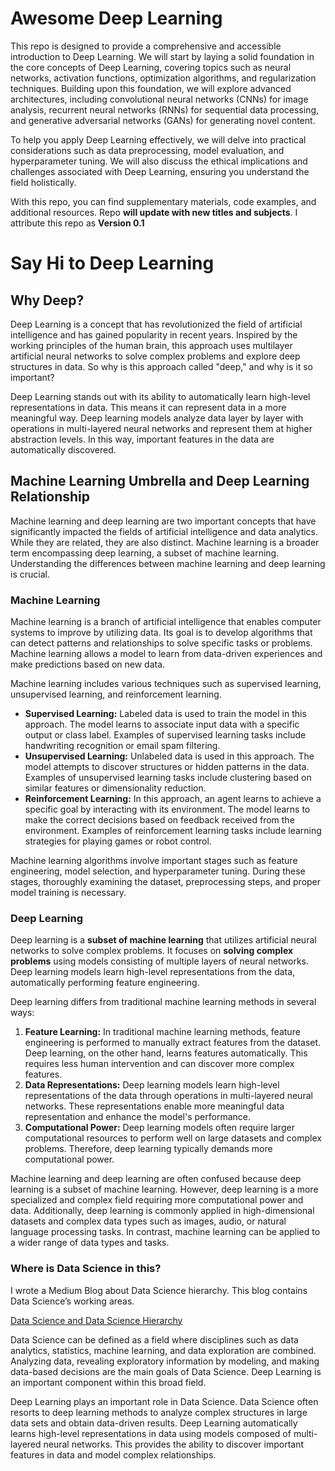 # Awesome Deep Learning

This repo is designed to provide a comprehensive and accessible introduction to Deep Learning. We will start by laying a solid foundation in the core concepts of Deep Learning, covering topics such as neural networks, activation functions, optimization algorithms, and regularization techniques. Building upon this foundation, we will explore advanced architectures, including convolutional neural networks (CNNs) for image analysis, recurrent neural networks (RNNs) for sequential data processing, and generative adversarial networks (GANs) for generating novel content.

To help you apply Deep Learning effectively, we will delve into practical considerations such as data preprocessing, model evaluation, and hyperparameter tuning. We will also discuss the ethical implications and challenges associated with Deep Learning, ensuring you understand the field holistically.

With this repo, you can find supplementary materials, code examples, and additional resources. Repo <b>will update with new titles and subjects</b>. I attribute this repo as <b>Version 0.1</b>

# Say Hi to Deep Learning

## Why Deep?
Deep Learning is a concept that has revolutionized the field of artificial intelligence and has gained popularity in recent years. Inspired by the working principles of the human brain, this approach uses multilayer artificial neural networks to solve complex problems and explore deep structures in data. So why is this approach called "deep," and why is it so important?

Deep Learning stands out with its ability to automatically learn high-level representations in data. This means it can represent data in a more meaningful way. Deep learning models analyze data layer by layer with operations in multi-layered neural networks and represent them at higher abstraction levels. In this way, important features in the data are automatically discovered.

## Machine Learning Umbrella and Deep Learning Relationship
Machine learning and deep learning are two important concepts that have significantly impacted the fields of artificial intelligence and data analytics. While they are related, they are also distinct. Machine learning is a broader term encompassing deep learning, a subset of machine learning. Understanding the differences between machine learning and deep learning is crucial.

### Machine Learning
Machine learning is a branch of artificial intelligence that enables computer systems to improve by utilizing data. Its goal is to develop algorithms that can detect patterns and relationships to solve specific tasks or problems. Machine learning allows a model to learn from data-driven experiences and make predictions based on new data.

Machine learning includes various techniques such as supervised learning, unsupervised learning, and reinforcement learning.

- **Supervised Learning:** Labeled data is used to train the model in this approach. The model learns to associate input data with a specific output or class label. Examples of supervised learning tasks include handwriting recognition or email spam filtering.
- **Unsupervised Learning:** Unlabeled data is used in this approach. The model attempts to discover structures or hidden patterns in the data. Examples of unsupervised learning tasks include clustering based on similar features or dimensionality reduction.
- **Reinforcement Learning:** In this approach, an agent learns to achieve a specific goal by interacting with its environment. The model learns to make the correct decisions based on feedback received from the environment. Examples of reinforcement learning tasks include learning strategies for playing games or robot control.

Machine learning algorithms involve important stages such as feature engineering, model selection, and hyperparameter tuning. During these stages, thoroughly examining the dataset, preprocessing steps, and proper model training is necessary.

### Deep Learning
Deep learning is a **subset of machine learning** that utilizes artificial neural networks to solve complex problems. It focuses on **solving complex problems** using models consisting of multiple layers of neural networks. Deep learning models learn high-level representations from the data, automatically performing feature engineering.

Deep learning differs from traditional machine learning methods in several ways:

1. **Feature Learning:** In traditional machine learning methods, feature engineering is performed to manually extract features from the dataset. Deep learning, on the other hand, learns features automatically. This requires less human intervention and can discover more complex features.
2. **Data Representations:** Deep learning models learn high-level representations of the data through operations in multi-layered neural networks. These representations enable more meaningful data representation and enhance the model's performance.
3. **Computational Power:** Deep learning models often require larger computational resources to perform well on large datasets and complex problems. Therefore, deep learning typically demands more computational power.

Machine learning and deep learning are often confused because deep learning is a subset of machine learning. However, deep learning is a more specialized and complex field requiring more computational power and data. Additionally, deep learning is commonly applied in high-dimensional datasets and complex data types such as images, audio, or natural language processing tasks. In contrast, machine learning can be applied to a wider range of data types and tasks.

### Where is Data Science in this?

I wrote a Medium Blog about Data Science hierarchy. This blog contains Data Science’s working areas.

[Data Science and Data Science Hierarchy](https://heartbeat.comet.ml/data-science-and-data-science-hierarchy-4e7a5b924184)

Data Science can be defined as a field where disciplines such as data analytics, statistics, machine learning, and data exploration are combined. Analyzing data, revealing exploratory information by modeling, and making data-based decisions are the main goals of Data Science. Deep Learning is an important component within this broad field.

Deep Learning plays an important role in Data Science. Data Science often resorts to deep learning methods to analyze complex structures in large data sets and obtain data-driven results. Deep Learning automatically learns high-level representations in data using models composed of multi-layered neural networks. This provides the ability to discover important features in data and model complex relationships.





